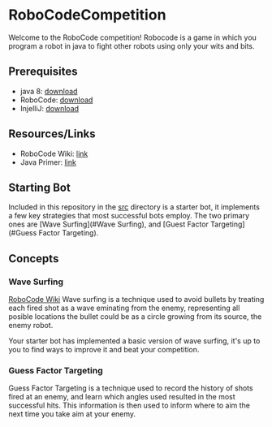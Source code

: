 # RoboCodeCompetition
Welcome to the RoboCode competition! Robocode is a game in which you program a robot in java to fight other
robots using only your wits and bits.

## Prerequisites
* java 8: [download](https://download.oracle.com/otn-pub/java/jdk/8u201-b09/42970487e3af4f5aa5bca3f542482c60/jdk-8u201-macosx-x64.dmg)
* RoboCode: [download](https://sourceforge.net/projects/robocode/files/latest/download)
* InjelliJ: [download](https://www.jetbrains.com/idea/download/download-thanks.html?platform=mac&code=IIC)

## Resources/Links
* RoboCode Wiki: [link](http://robowiki.net/)
* Java Primer: [link](https://learnxinyminutes.com/docs/java/)


## Starting Bot
Included in this repository in the [src](/src) directory is a starter bot, it implements a few key strategies that most successful bots
employ. The two primary ones are [Wave Surfing](#Wave Surfing), and [Guest Factor Targeting](#Guess Factor Targeting).


## Concepts
### Wave Surfing
[RoboCode Wiki](http://robowiki.net/wiki/Wave_surfing)
Wave surfing is a technique used to avoid bullets by treating each fired shot as a wave eminating from
the enemy, representing all posible locations the bullet could be as a circle growing from its source,
the enemy robot.

Your starter bot has implemented a basic version of wave surfing, it's up to you to find ways to improve
it and beat your competition.

### Guess Factor Targeting
Guess Factor Targeting is a technique used to record the history of shots fired at an enemy, and learn
which angles used resulted in the most successful hits. This information is then used to inform where to
aim the next time you take aim at your enemy.
